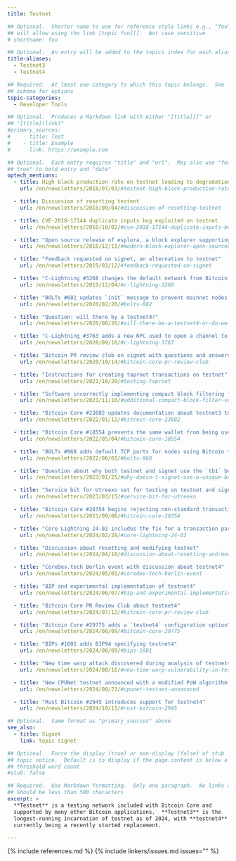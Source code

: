 ```yaml
---
title: Testnet

## Optional.  Shorter name to use for reference style links e.g., "foo"
## will allow using the link [topic foo][].  Not case sensitive
# shortname: foo

## Optional.  An entry will be added to the topics index for each alias
title-aliases:
  - Testnet3
  - Testnet4

## Required.  At least one category to which this topic belongs.  See
## schema for options
topic-categories:
  - Developer Tools

## Optional.  Produces a Markdown link with either "[title][]" or
## "[title](link)"
#primary_sources:
#    - title: Test
#    - title: Example
#      link: https://example.com

## Optional.  Each entry requires "title" and "url".  May also use "feature:
## true" to bold entry and "date"
optech_mentions:
  - title: High block production rate on testnet leading to degradation of service
    url: /en/newsletters/2018/07/03/#testnet-high-block-production-rate

  - title: Discussion of resetting testent
    url: /en/newsletters/2018/09/04/#discussion-of-resetting-testnet

  - title: CVE-2018-17144 duplicate inputs bug exploited on testnet
    url: /en/newsletters/2018/10/02/#cve-2018-17144-duplicate-inputs-bug-exploited-on-testnet

  - title: "Open source release of esplora, a block explorer supporting testnet"
    url: /en/newsletters/2018/12/11/#modern-block-explorer-open-sourced

  - title: "Feedback requested on signet, an alternative to testnet"
    url: /en/newsletters/2019/03/12/#feedback-requested-on-signet

  - title: "C-Lightning #3268 changes the default network from Bitcoin testnet to Bitcoin mainnet"
    url: /en/newsletters/2019/12/04/#c-lightning-3268

  - title: "BOLTs #682 updates `init` message to prevent mainnet nodes from connecting to testnet nodes"
    url: /en/newsletters/2020/02/26/#bolts-682

  - title: "Question: will there by a testnet4?"
    url: /en/newsletters/2020/08/26/#will-there-be-a-testnet4-or-do-we-not-need-a-testnet-reset-once-we-have-signet

  - title: "C-Lightning #3763 adds a new RPC used to open a channel to every public testnet LN node"
    url: /en/newsletters/2020/09/16/#c-lightning-3763

  - title: "Bitcoin PR review club on signet with questions and answers about testnet"
    url: /en/newsletters/2020/10/14/#bitcoin-core-pr-review-club

  - title: "Instructions for creating taproot transactions on testnet"
    url: /en/newsletters/2021/10/20/#testing-taproot

  - title: "Software incorrectly implementing compact block filtering failed on testnet"
    url: /en/newsletters/2021/11/10/#additional-compact-block-filter-verification

  - title: "Bitcoin Core #23882 updates documentation about testnet3 to mention the BIP30 problem"
    url: /en/newsletters/2022/01/12/#bitcoin-core-23882

  - title: "Bitcoin Core #18554 prevents the same wallet from being used on mainnet and testnet"
    url: /en/newsletters/2022/05/04/#bitcoin-core-18554

  - title: "BOLTs #968 adds default TCP ports for nodes using Bitcoin testnet and signet"
    url: /en/newsletters/2022/06/01/#bolts-968

  - title: "Question about why both testnet and signet use the `tb1` bech32 address prefix?"
    url: /en/newsletters/2023/01/25/#why-doesn-t-signet-use-a-unique-bech32-prefix

  - title: "Service bit for Utreexo set for testing on testnet and signet"
    url: /en/newsletters/2023/03/15/#service-bit-for-utreexo

  - title: "Bitcoin Core #28354 begins rejecting non-standard transactions by default on testnet"
    url: /en/newsletters/2023/09/06/#bitcoin-core-28354

  - title: "Core Lightning 24.02 includes the fix for a transaction parsing bug on testnet"
    url: /en/newsletters/2024/02/28/#core-lightning-24-02

  - title: "Discussion about resetting and modifying testnet"
    url: /en/newsletters/2024/04/10/#discussion-about-resetting-and-modifying-testnet

  - title: "CoreDev.tech Berlin event with discussion about testnet4"
    url: /en/newsletters/2024/05/01/#coredev-tech-berlin-event

  - title: "BIP and experimental implementation of testnet4"
    url: /en/newsletters/2024/06/07/#bip-and-experimental-implementation-of-testnet4

  - title: "Bitcoin Core PR Review Club about testnet4"
    url: /en/newsletters/2024/07/12/#bitcoin-core-pr-review-club

  - title: "Bitcoin Core #29775 adds a `testnet4` configuration option"
    url: /en/newsletters/2024/08/09/#bitcoin-core-29775

  - title: "BIPs #1601 adds BIP94 specifying testnet4"
    url: /en/newsletters/2024/08/09/#bips-1601

  - title: "New time warp attack discovered during analysis of testnet4's attempted time warp fix"
    url: /en/newsletters/2024/08/16/#new-time-warp-vulnerability-in-testnet4

  - title: "New CPUNet testnet announced with a modified PoW algorithm designed for CPU-only mining"
    url: /en/newsletters/2024/08/23/#cpunet-testnet-announced

  - title: "Rust Bitcoin #2945 introduces support for testnet4"
    url: /en/newsletters/2024/10/11/#rust-bitcoin-2945

## Optional.  Same format as "primary_sources" above
see_also:
  - title: Signet
    link: topic signet

## Optional.  Force the display (true) or non-display (false) of stub
## topic notice.  Default is to display if the page.content is below a
## threshold word count
#stub: false

## Required.  Use Markdown formatting.  Only one paragraph.  No links allowed.
## Should be less than 500 characters
excerpt: >
  **Testnet** is a testing network included with Bitcoin Core and
  supported by many other Bitcoin applications.  **Testnet3** is the
  longest-running incarnation of testnet as of 2024, with **testnet4**
  currently being a recently started replacement.

---
```


{% include references.md %}
{% include linkers/issues.md issues="" %}
